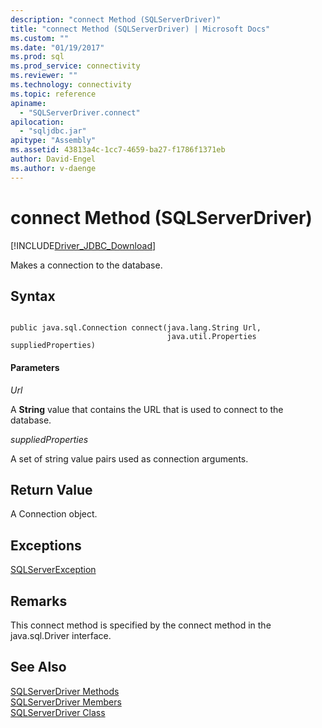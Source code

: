 ```yaml
---
description: "connect Method (SQLServerDriver)"
title: "connect Method (SQLServerDriver) | Microsoft Docs"
ms.custom: ""
ms.date: "01/19/2017"
ms.prod: sql
ms.prod_service: connectivity
ms.reviewer: ""
ms.technology: connectivity
ms.topic: reference
apiname: 
  - "SQLServerDriver.connect"
apilocation: 
  - "sqljdbc.jar"
apitype: "Assembly"
ms.assetid: 43813a4c-1cc7-4659-ba27-f1786f1371eb
author: David-Engel
ms.author: v-daenge
---
```

# connect Method (SQLServerDriver)
[!INCLUDE[Driver_JDBC_Download](../../../includes/driver_jdbc_download.md)]

  Makes a connection to the database.  
  
## Syntax  
  
```  
  
public java.sql.Connection connect(java.lang.String Url,  
                                   java.util.Properties suppliedProperties)  
```  
  
#### Parameters  
 *Url*  
  
 A **String** value that contains the URL that is used to connect to the database.  
  
 *suppliedProperties*  
  
 A set of string value pairs used as connection arguments.  
  
## Return Value  
 A Connection object.  
  
## Exceptions  
 [SQLServerException](../../../connect/jdbc/reference/sqlserverexception-class.md)  
  
## Remarks  
 This connect method is specified by the connect method in the java.sql.Driver interface.  
  
## See Also  
 [SQLServerDriver Methods](../../../connect/jdbc/reference/sqlserverdriver-methods.md)   
 [SQLServerDriver Members](../../../connect/jdbc/reference/sqlserverdriver-members.md)   
 [SQLServerDriver Class](../../../connect/jdbc/reference/sqlserverdriver-class.md)  
  
  
